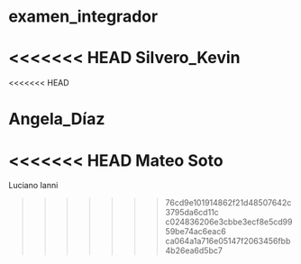# examen_integrador
<<<<<<< HEAD
Silvero_Kevin
=======
<<<<<<< HEAD

Angela_Díaz
=======
<<<<<<< HEAD
Mateo Soto
=======
Luciano Ianni
>>>>>>> 76cd9e101914862f21d48507642c3795da6cd11c
>>>>>>> c024836206e3cbbe3ecf8e5cd9959be74ac6eac6
>>>>>>> ca064a1a716e05147f2063456fbb4b26ea6d5bc7
